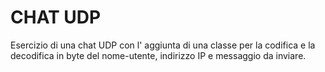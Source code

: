 # CHAT UDP

Esercizio di una chat UDP con l' aggiunta di una classe per la codifica e la decodifica in byte del nome-utente, indirizzo IP e messaggio da inviare.
